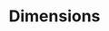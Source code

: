---
layout: default
bigquery: https://console.cloud.google.com/bigquery?p=covid-19-dimensions-ai&page=table&d=data&t=publications
contributors: Digital Science, https://www.digital-science.com/
cost: Free for personal, non-commercial use.
description: Dimensions contains more than 100 million publications, ranging from
  articles published in scholarly journals, books and book chapters, to preprints
  and conference proceedings. All publications are contextualized with linked data
  sets, funding, publications, patents, clinical trials, and policy documents. You
  can also view associated categories, funders, institutions, and researcher profiles.
documentation: https://docs.dimensions.ai/bigquery/index.html
last_edit: 04/07/2022, 20:24:59
location: https://www.dimensions.ai/products/free/
maintained_by: Digital Science, https://www.digital-science.com/
schema_fields:
- conference
- date_inserted
- funding_cad
- family_id
- registry
- resulting_publication_doi
- date
- category_icrp_ct
- funder_org_countries
- publication_year
- original_assignee_orgs
- associated_publication_arxiv_id
- email_address
- research_org_state_names
- aliases
- citations
- category_uoa
- subtitles
- filing_year
- open_access_categories
- legal_events
- funding_currency
- priority_date
- external_ids
- application_number
- date_normal
- jurisdiction
- journal
- investigators
- date_online
- start_year
- research_org_cities
- labels
- original_assignee_countries
- associated_publication_doi
- funding_amount
- volume
- pages
- license
- research_org_country_names
- open_access_categories_v2
- name
- current_assignee_orgs
- publisher
- pmcid
- source_id
- researcher_ids
- interventions
- type
- funder_org_acronyms
- current_assignee_countries
- assignee_orgs
- established
- category_hra
- funder_org_state_codes
- clinical_trial_ids
- categories
- parent_id
- original_assignee
- patent_ids
- resulting_publication_ids
- book_series_title
- isbn
- ipcr
- abstract
- category_sdg
- book_title
- research_org_state_codes
- eisbn
- funding_jpy
- brief_title
- category_hrcs_rac
- concepts
- funding_gbp
- filing_date
- funder_countries
- publication_date
- language
- publication_ids
- supporting_grant_ids
- description
- phase
- associated_grant_ids
- linkout
- category_bra
- editors
- active_years
- foa_number
- inventor_names
- associated_publication_id
- associated_publication_pmid
- acknowledgements
- expiration_date
- address
- conditions
- authors
- relationships
- family_members_ids
- research_org_countries
- funder_org_cities
- embargo_date
- start_date
- funding_eur
- original_abstract
- kind
- granted_date
- assignee_countries
- priority_year
- types
- expiration_year
- cpc
- pmid
- original_title
- altmetrics
- proceedings_title
- created_date
- issue
- funding_chf
- funding_cny
- citations_count
- cited_by_ids
- research_org_city_names
- year
- category_for
- arxiv_id
- repository_name
- acronym
- acronyms
- category_rcdc
- citation_string
- funding_usd
- category_hrcs_hc
- date_imported_gbq
- metrics
- current_assignee
- funding_aud
- research_orgs
- funder_org
- funding_nzd
- family_count
- id
- funder_orgs
- legal_status
- date_modified
- mesh_headings
- repository_id
- organisation_details
- journal_lists
- reference_ids
- grant_number
- end_year
- category_icrp_cso
- granted_year
- wikipedia_url
- repository_url
- status
- filing_status
- date_print
- gender
- end_date
- title
- mesh_terms
- funding_details
- links
- doi
shortname: dimensions
tags:
- scholarly literature
- patents
- funding
- clinical trials
- academic profiles
terms_of_use: 'Use of both the Dimensions COVID-19 dataset and full Dimensions dataset
  are subject to the Dimensions Terms of use: https://www.dimensions.ai/policies-terms-legal '
title: Dimensions
uuid: dcff88bd-fe6b-4fdb-8159-809bf9d7bc1c
---